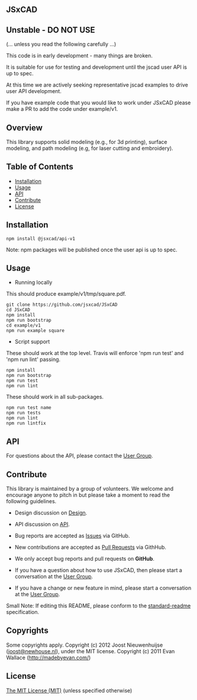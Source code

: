 ## JSxCAD

## Unstable - DO NOT USE
(... unless you read the following carefully ...)

This code is in early development - many things are broken.

It is suitable for use for testing and development until the jscad user API is up to spec.

At this time we are actively seeking representative jscad examples to drive user API development.

If you have example code that you would like to work under JSxCAD please make a PR to add the code under example/v1.

## Overview

This library supports solid modeling (e.g., for 3d printing), surface modeling, and path modeling (e.g, for laser cutting and embroidery).

## Table of Contents

- [Installation](#installation)
- [Usage](#usage)
- [API](#api)
- [Contribute](#contribute)
- [License](#license)

## Installation

```
npm install @jsxcad/api-v1
```

Note: npm packages will be published once the user api is up to spec.

## Usage

- Running locally

This should produce example/v1/tmp/square.pdf.

```
git clone https://github.com/jsxcad/JSxCAD
cd JSxCAD
npm install
npm run bootstrap
cd example/v1
npm run example square
```

- Script support

These should work at the top level.
Travis will enforce 'npm run test' and 'npm run lint' passing.

```
npm install
npm run bootstrap
npm run test
npm run lint
```

These should work in all sub-packages.

```
npm run test name
npm run tests
npm run lint
npm run lintfix
```

## API

For questions about the API, please contact the [User Group](https://groups.google.com/forum/#!forum/jsxcad).

## Contribute

This library is maintained by a group of volunteers. We welcome and encourage anyone to pitch in but please take a moment to read the following guidelines.

* Design discussion on [Design](https://docs.google.com/document/d/1SLwZldZ-3Xxda4b2HtJlQhFxdZDizvTz3ciKIZAyLoY/edit?usp=sharing).

* API discussion on [API](https://docs.google.com/document/d/197XMxmHM7dL0wbdeFG33BX3efA6_f5peiO5rUsdQkJc/edit?usp=sharing).

* Bug reports are accepted as [Issues](https://github.com/JSxCAD/jsxcad/issues/) via GitHub.

* New contributions are accepted as [Pull Requests](https://github.com/JSxCAD/jsxcad/pulls/) via GithHub.

* We only accept bug reports and pull requests on **GitHub**.

* If you have a question about how to use JSxCAD, then please start a conversation at the [User Group](https://groups.google.com/forum/#!forum/jsxcad).

* If you have a change or new feature in mind, please start a conversation at the [User Group](https://groups.google.com/forum/#!forum/jsxcad).

Small Note: If editing this README, please conform to the [standard-readme](https://github.com/RichardLitt/standard-readme) specification.

## Copyrights

Some copyrights apply. Copyright (c) 2012 Joost Nieuwenhuijse (joost@newhouse.nl), under the MIT license. Copyright (c) 2011 Evan Wallace (http://madebyevan.com/)

## License

[The MIT License (MIT)](https://github.com/JSxCAD/jsxcad/blob/master/LICENSE)
(unless specified otherwise)
